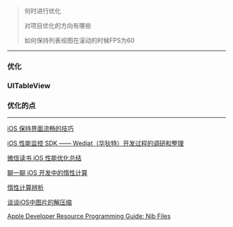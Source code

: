> 何时进行优化
>
> 对项目优化的方向有哪些
>
> 如何保持列表视图在滚动的时候FPS为60

---

### 优化





### UITableView





### 优化的点





---

[iOS 保持界面流畅的技巧](https://blog.ibireme.com/2015/11/12/smooth_user_interfaces_for_ios/)

[iOS 性能监控 SDK —— Wedjat（华狄特）开发过程的调研和整理](https://github.com/aozhimin/iOS-Monitor-Platform)

[微信读书 iOS 性能优化总结](https://wereadteam.github.io/2016/05/03/WeRead-Performance/)

[聊一聊 iOS 开发中的惰性计算](https://mp.weixin.qq.com/s?__biz=MjM5NTIyNTUyMQ==&mid=2709545189&idx=1&sn=2cc3f9a2a4388bd708a7eb09a2bcfd3e&scene=0#wechat_redirect)

[惰性计算辨析](https://casatwy.com/lazy_evaluation.html)

[谈谈iOS中图片的解压缩](http://blog.leichunfeng.com/blog/2017/02/20/talking-about-the-decompression-of-the-image-in-ios/)

[Apple Developer Resource Programming Guide: Nib Files](https://developer.apple.com/library/content/documentation/Cocoa/Conceptual/LoadingResources/CocoaNibs/CocoaNibs.html)